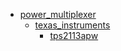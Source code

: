 * [power_multiplexer](power_multiplexer)
  * [texas_instruments](power_multiplexer/texas_instruments)
    * [tps2113apw](power_multiplexer/texas_instruments/tps2113apw)
